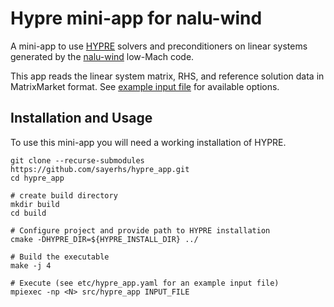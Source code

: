 
# Hypre mini-app for nalu-wind

A mini-app to use [HYPRE](https://github.com/LLNL/hypre) solvers and
preconditioners on linear systems generated by the
[nalu-wind](https://github.com/exawind/nalu-wind) low-Mach code. 

This app reads the linear system matrix, RHS, and reference solution data in
MatrixMarket format. See [example input file](https://github.com/sayerhs/hypre-mini-app/blob/master/etc/hypre_app.yaml) for available options. 

## Installation and Usage

To use this mini-app you will need a working installation of HYPRE. 

```
git clone --recurse-submodules https://github.com/sayerhs/hypre_app.git
cd hypre_app

# create build directory
mkdir build
cd build

# Configure project and provide path to HYPRE installation
cmake -DHYPRE_DIR=${HYPRE_INSTALL_DIR} ../ 

# Build the executable
make -j 4

# Execute (see etc/hypre_app.yaml for an example input file)
mpiexec -np <N> src/hypre_app INPUT_FILE
```


